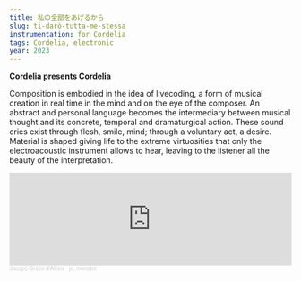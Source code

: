 ```yaml
---
title: 私の全部をあげるから
slug: ti-darò-tutta-me-stessa
instrumentation: for Cordelia
tags: Cordelia, electronic
year: 2023
---
```

**Cordelia presents Cordelia**

Composition is embodied in the idea of livecoding, a form of musical creation in real time in the mind and on the eye of the composer. An abstract and personal language becomes the intermediary between musical thought and its concrete, temporal and dramaturgical action. These sound cries exist through flesh, smile, mind; through a voluntary act, a desire. Material is shaped giving life to the extreme virtuosities that only the electroacoustic instrument allows to hear, leaving to the listener all the beauty of the interpretation.

<iframe width="100%" height="166" scrolling="no" frameborder="no" allow="autoplay" src="https://w.soundcloud.com/player/?url=https%3A//api.soundcloud.com/tracks/1576104535&color=%23ff0000&auto_play=false&hide_related=false&show_comments=true&show_user=true&show_reposts=false&show_teaser=true"></iframe><div style="font-size: 10px; color: #cccccc;line-break: anywhere;word-break: normal;overflow: hidden;white-space: nowrap;text-overflow: ellipsis; font-family: Interstate,Lucida Grande,Lucida Sans Unicode,Lucida Sans,Garuda,Verdana,Tahoma,sans-serif;font-weight: 100;"><a href="https://soundcloud.com/jacopogrecodalceo" title="Jacopo Greco d&#x27;Alceo" target="_blank" style="color: #cccccc; text-decoration: none;">Jacopo Greco d&#x27;Alceo</a> · <a href="https://soundcloud.com/jacopogrecodalceo/je-monstre" title="je, monstre" target="_blank" style="color: #cccccc; text-decoration: none;">je, monstre</a></div>